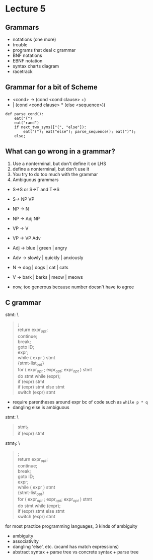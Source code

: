 # Lecture 5

## Grammars
- notations (one more)
- trouble
- programs that deal c grammar
- BNF notations
- EBNF notation
- syntax charts diagram
- racetrack

## Grammar for a bit of Scheme
- \<cond\> -> (cond \<cond clause\> +)
- | (cond \<cond clause\> * (else \<sequence\>))
```
def parse_cond():
    eat("(")
    eat("rand")
    if next_two_syms(["(", "else"]):
        eat("("); eat("else"); parse_sequence(); eat(")");
    else;
```

## What can go wrong in a grammar?
1. Use a nonterminal, but don't define it on LHS
2. define a nonterminal, but don't use it
3. You try to do too much with the grammar
4. Ambiguous grammars
   
- S->S or S->T and T->S

- S-> NP VP
- NP -> N
- NP -> Adj NP
- VP -> V
- VP -> VP Adv
- Adj -> blue | green | angry
- Adv -> slowly | quickly | anxiously
- N -> dog | dogs | cat | cats
- V -> bark | barks | meow | meows
- now, too generous because number doesn't have to agree

## C grammar
stmt: \
>   ; \
    return expr$_{opt}$; \
    continue; \
    break; \
    goto ID; \
    expr; \
    while ( expr ) stmt \
    {stmt-list$_{opt}$} \
    for ( expr$_{opt}$ ; expr$_{opt}$; expr$_{opt}$ ) stmt \
    do stmt while (expr); \
    if (expr) stmt \
    if (expr) stmt else stmt \
    switch (expr) stmt 

- require parentheses around expr bc of code such as `while p * q`
- dangling else is ambiguous

stmt: \
> stmt$_1$ \
> if (expr) stmt

stmt$_1$: \
>   ; \
    return expr$_{opt}$; \
    continue; \
    break; \
    goto ID; \
    expr; \
    while ( expr ) stmt \
    {stmt-list$_{opt}$} \
    for ( expr$_{opt}$ ; expr$_{opt}$; expr$_{opt}$ ) stmt \
    do stmt while (expr); \
    if (expr) stmt else stmt \
    switch (expr) stmt 

for most practice programming languages, 3 kinds of ambiguity
- ambiguity
- associativity
- dangling 'else', etc. (ocaml has match expressions)
- abstract syntax + parse tree vs concrete syntax + parse tree